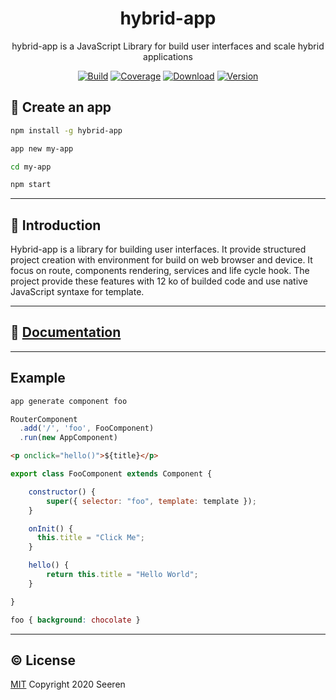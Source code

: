 <h1 align="center">hybrid-app</h2>

<p align="center">
hybrid-app is a JavaScript Library for build user interfaces and scale hybrid applications
</p>

<p align="center">
<a href="https://travis-ci.org/seeren/hybrid-app) 
"><img src="https://travis-ci.org/seeren/hybrid-app.svg?branch=master" alt="Build"></a>
<a href="https://coveralls.io/github/seeren/hybrid-app?branch=master"><img src="https://coveralls.io/repos/github/seeren/hybrid-app/badge.svg?branch=master" alt="Coverage"></a>
<a href="https://www.npmjs.com/package/hybrid-app"><img src="https://img.shields.io/npm/dt/hybrid-app.svg" alt="Download"></a>
<a href="https://www.npmjs.com/package/hybrid-app"><img src="https://img.shields.io/npm/v/hybrid-app.svg" alt="Version"></a>
</p>

## 🚀 Create an app

```bash
npm install -g hybrid-app
```

```bash
app new my-app
```

```bash
cd my-app
```

```bash
npm start
```

___

## 📄 Introduction

Hybrid-app is a library for building user interfaces. It provide structured project creation with environment for build on web browser and device. It focus on route, components rendering, services and life cycle hook. The project provide these features with 12 ko of builded code and use native JavaScript syntaxe for template.

___

## 📘 [Documentation](https://github.com/seeren/hybrid-app/wiki/Hybrid-app)

___

## Example

```bash
app generate component foo
```

```js
RouterComponent
  .add('/', 'foo', FooComponent)
  .run(new AppComponent)
```

```html
<p onclick="hello()">${title}</p>
```

```js
export class FooComponent extends Component {

    constructor() {
        super({ selector: "foo", template: template });
    }

    onInit() {
      this.title = "Click Me";
    }

    hello() {
        return this.title = "Hello World";
    }

}
```

```scss
foo { background: chocolate }
```

___

## ©️ License

[MIT](LICENSE) Copyright 2020 Seeren
